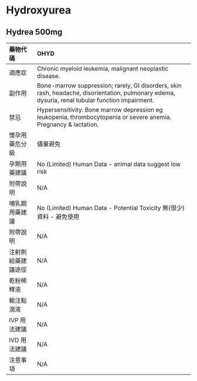 # Hydroxyurea

## Hydrea 500mg

| 藥物代碼           | OHYD                                                                                                                                             |
|:-------------------|:-------------------------------------------------------------------------------------------------------------------------------------------------|
| 適應症             | Chronic myeloid leukemia, malignant neoplastic disease.                                                                                          |
| 副作用             | Bone-marrow suppression; rarely, GI disorders, skin rash, headache, disorientation, pulmonary edema, dysuria, renal tubular function impairment. |
| 禁忌               | Hypersensitivity. Bone marrow depression eg leukopenia, thrombocytopenia or severe anemia. Pregnancy & lactation.                                |
| 懷孕用藥危分級     | 儘量避免                                                                                                                                         |
| 孕期用藥建議       | No (Limited) Human Data - animal data suggest low risk                                                                                           |
| 附帶說明           | N/A                                                                                                                                              |
| 哺乳期用藥建議     | No (Limited) Human Data - Potential Toxicity 無(很少)資料 - 避免使用                                                                             |
| 附帶說明           | N/A                                                                                                                                              |
| 注射劑給藥建議途徑 | N/A                                                                                                                                              |
| 乾粉稀釋液         | N/A                                                                                                                                              |
| 輸注點滴液         | N/A                                                                                                                                              |
| IVP 用法建議       | N/A                                                                                                                                              |
| IVD 用法建議       | N/A                                                                                                                                              |
| 注意事項           | N/A                                                                                                                                              |

